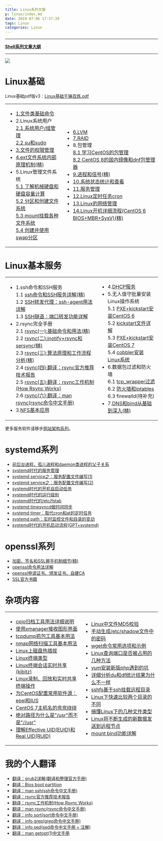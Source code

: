 ```yaml
---
title: Linux系列文章
p: linux/index.md
date: 2019-07-06 17:37:29
tags: Linux
categories: Linux
---
```


--------

**[Shell系列文章大纲](/shell/index)**

--------

![](/img/linux/linux_1.jpg)

<a name="basic"></a>

# Linux基础

Linux基础pdf版v3：[Linux基础千锤百炼.pdf](/files/Linux_v3.pdf)

<table><tbody><tr>
<td><ul>
  <li><a href="/linux/linux_file_cmd" target="_blank">1.文件类基础命令</a></li>
  <li>2.Linux系统用户<br>
    <a href="/linux/user_and_group" target="_blank">2.1 系统用户/组管理</a><br>
    <a href="/linux/su_and_sudo" target="_blank">2.2 su和sudo</a><br>
  </li>
  <li><a href="/linux/linux_perm" target="_blank">3.文件的权限管理</a></li>
  <li><a href="/linux/ext_filesystem" target="_blank">4.ext文件系统内部原理机制(精)</a></li>
  <li>5.Linux管理文件系统<br>
    <a href="/linux/fsmgr_about_disk" target="_blank">5.1 了解机械硬盘和硬盘容量计算</a><br>
    <a href="/linux/fsmgr_mkpart_mkfs" target="_blank">5.2 分区和创建文件系统</a><br>
    <a href="/linux/fsmgr_mountfs" target="_blank">5.3 mount挂载各种文件系统</a><br>
    <a href="/linux/fsmgr_swap" target="_blank">5.4 创建并使用swap分区</a><br>
  </li>
</ul></td>
<td><ul>
  <li><a href="/linux/lvm" target="_blank">6.LVM</a></li>
  <li><a href="/linux/raid" target="_blank">7.RAID</a></li>
  <li>8.包管理<br>
    <a href="/linux/pkg_mgr" target="_blank">8.1 学习CentOS的包管理</a><br>
    <a href="/linux/centos8_dnf" target="_blank">8.2 CentOS 8的国内镜像和dnf包管理器</a><br>
  </li>
  <li><a href="/linux/process_and_signal" target="_blank">9.进程和信号(精)</a></li>
  <li><a href="/linux/os_status" target="_blank">10.系统状态统计和查看</a></li>
  <li><a href="/linux/linux_service" target="_blank">11.服务管理</a></li>
  <li><a href="/linux/cron" target="_blank">12.Linux定时任务cron</a></li>
  <li><a href="/linux/linux_network" target="_blank">13.Linux的网络管理</a></li>
  <li><a href="/linux/boot_process_bios_mbr" target="_blank">14.Linux开机详细流程(CentOS 6 BIOS+MBR+SysV)(精)</a> </li>
</ul></td>
</tr></tbody></table>

<a name="blogservice"></a>

# Linux基本服务

<table><tbody><tr>
<td><ul>
<li>1.ssh命令和SSH服务<br>
  1.1 <a href="/linux/ssh" target="_blank">ssh命令和SSH服务详解(精)</a><br>
  1.2 <a href="/linux/ssh_agent" target="_blank">SSH转发代理：ssh-agent用法详解</a><br>
  1.3 <a href="/linux/ssh_port_forward" target="_blank">SSH隧道：端口转发功能详解</a><br>
</li>
<li>2.rsync完全手册<br>
  2.1 <a href="/linux/rsync_basic_usage" target="_blank">rsync(一):基础命令和用法(精)</a><br>
  2.2 <a href="/linux/rsync_inotify_sersync" target="_blank">rsync(二):inotify+rsync和sersync(精)</a><br>
  2.3 <a href="/linux/rsync_algo_analysis" target="_blank">rsync(三):算法原理和工作流程分析(精)</a><br>
  2.4 <a href="/linux/rsync_official_report" target="_blank">rsync(四):翻译：rsync官方推荐技术报告</a><br>
  2.5 <a href="/linux/rsync_how_works" target="_blank">rsync(五):翻译：rsync工作机制(How Rsync Works)</a><br>
  2.6 <a href="/linux/rsync_man" target="_blank">rsync(六):翻译：man rsync(rsync命令中文手册)</a><br>
</li>
<li>3.<a href="/linux/nfs_basic" target="_blank">NFS基本应用</a>
</li>
</ul></td>
<td><ul>
<li>4.<a href="http://www.cnblogs.com/f-ck-need-u/p/7324199.html" target="_blank">DHCP服务</a></li>
<li>5.无人值守批量安装Linux操作系统<br>
  5.1 <a href="http://www.cnblogs.com/f-ck-need-u/p/6442024.html" target="_blank">PXE+kickstart安装CentOS 6</a><br>
  5.2 <a href="http://www.cnblogs.com/f-ck-need-u/p/7342022.html" target="_blank">kickstart文件详解</a><br>
  5.3 <a href="http://www.cnblogs.com/f-ck-need-u/p/7342919.html" target="_blank">PXE+kickstart安装CentOS 7</a><br>
  5.4 <a href="http://www.cnblogs.com/f-ck-need-u/p/7347883.html" target="_blank">cobbler安装Linux系统</a><br>
</li>
<li>6.数据包过滤和防火墙<br>
  6.1 <a href="/linux/tcpwrapper" target="_blank">tcp_wrapper过滤</a><br>
  6.2 <a href="http://www.cnblogs.com/f-ck-need-u/p/7397146.html" target="_blank">防火墙和iptables</a><br>
  6.3 firewalld(待补充)<br>
</li>
<li>7.<a href="/linux/dns_bind" target="_blank">DNS和bind从基础到深入(精)</a></li>
</ul></td>
</tr></tbody></table>

更多服务软件请移步[网站架构系列](/web_architecture/index)。

<a name="systemd"></a>

# systemd系列

- [前后台进程、孤儿进程和daemon类进程的父子关系](/linux/process_relationship)  
- [systemd时代的服务管理](/linux/systemd/service_manage)  
- [systemd service之：服务配置文件编写(1)](/linux/systemd/service_1)  
- [systemd service之：服务配置文件编写(2)](/linux/systemd/service_2)  
- [systemd时代的开机自启动任务](/linux/systemd/auto_tasks_on_boot)  
- [systemd时代的运行级别](/linux/systemd/runlevel)  
- [systemd时代的/etc/fstab](/linux/systemd/systemd_fstab)  
- [systemd timesyncd做时间同步](/linux/systemd/systemd_timesyncd)  
- [systemd timer：取代cron和at的定时任务](/linux/systemd/systemd_timer)  
- [systemd path：实时监控文件和目录的变动](/linux/systemd/systemd_path)  
- [systemd时代的开机启动流程(GPT+systemd)](/linux/systemd/systemd_bootup)  

<a name="blogopenssl"></a>

# openssl系列

- [加密、签名和SSL握手机制细节(精)](/linux/ssl_details)
- [openssl命令用法详解](/linux/openssl_subcmds)
- [openssl申请证书、颁发证书、自建CA](/linux/openssl_ca)
- [SSL官方书籍](https://junmajinlong.lanzouj.com/iW6t31e7tzcj)


<a name="others"></a>

# 杂项内容

<table>
<tbody>
<tr>
<td>
<ul>
<li><a href="/linux/cpio_usage" target="_blank">cpio归档工具用法详细说明</a></li>
<li><a href="/linux/receive_x" target="_blank">使用xmanager接收图形界面</a></li>
<li><a href="/linux/tcpdump_basic_usage" target="_blank">tcpdump抓包工具基本用法</a></li>
<li><a href="/linux/nmap_usage" target="_blank">nmap网络扫描工具基本用法</a></li>
<li><a href="/linux/linux_hot_disk" target="_blank">Linux上磁盘热插拔</a></li>
<li><a href="/linux/linux_tty" target="_blank">Linux终端类型</a></li>
<li><a href="/linux/terminal_share" target="_blank">Linux终端会话实时共享(kibitz)</a></li>
<li><a href="/linux/terminal_share" target="_blank">Linux录制、回放和实时共享终端操作</a></li>
<li><a href="/linux/centos_repos" target="_blank">为CentOS配置常用软件源：epel和IUS</a></li>
<li><a href="/linux/os_hostname" target="_blank">CentOS 7主机名的弯弯绕绕</a></li>
<li><a href="/linux/why_one_prefix" target="_blank">绝对路径为什么是"/usr"而不是"//usr"</a></li>
<li><a href="/linux/euid_ruid" target="_blank">理解Effective UID(EUID)和Real UID(RUID)</a></li>
</ul>
</td>
<td>
<ul>
<li><a href="/linux/md5sum" target="_blank">Linux中文件MD5校验</a></li>
<li><a href="/linux/make_shadow_passwd" target="_blank">手动生成/etc/shadow文件中的密码</a></li>
<li><a href="/linux/wget_usage" target="_blank">wget命令常用选项和示例</a></li>
<li><a href="/linux/ports_busy" target="_blank">Linux查询端口是否被占用的几种方法</a></li>
<li><a href="/linux/yum_install_php_errors" target="_blank">yum安装新版php遇到的坑</a></li>
<li><a href="/linux/du_df" target="_blank">详细分析du和df统计结果为什么不一样</a></li>
<li><a href="/linux/sshfs" target="_blank">sshfs基于ssh挂载远程目录</a></li>
<li><a href="/linux/dir_diff" target="_blank">Linux下快速比较两个目录的不同</a></li>
<li><a href="/coding/linux_file_type" target="_blank">搞懂Linux下的几种文件类型</a></li>
<li><a href="/linux/data_to_remote" target="_blank">Linux将不断生成的新数据发送到远程节点</a></li>
<li><a href="/linux/mount_bind" target="_blank">mount bind功能详解</a></li>
</ul>
</td>
</tr>
</tbody>
</table>


<a name="mytranslations"></a>
# 我的个人翻译

- [翻译：grub2详解(翻译和整理官方手册)](/linux/grub2)  
- [翻译：Bios boot partition](/linux/bios_boot_partition_wiki_translate)
- [翻译：man ssh(ssh命令中文手册)](/linux/man_ssh_translate)  
- [翻译：rsync官方推荐技术报告](/linux/rsync_official_report)
- [翻译：rsync工作机制(How Rsync Works)](/linux/rsync_how_works)
- [翻译：man rsync(rsync命令中文手册)](/linux/rsync_man)
- [翻译：info sort(sort命令中文手册)](/shell/sort_trans)
- [翻译：info grep(grep命令中文手册)](/shell/grep_translate)  
- [翻译：info sed(sed命令中文手册 + 注解)](/shell/sed2)
- [翻译：man getopt(1)中文手册](/shell/getopt_translate)
